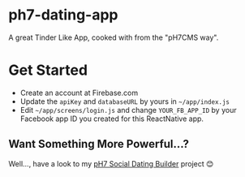# ph7-dating-app

A great Tinder Like App, cooked with from the "pH7CMS way".


# Get Started

* Create an account at Firebase.com
* Update the `apiKey` and `databaseURL` by yours in `~/app/index.js`
* Edit `~/app/screens/login.js` and change `YOUR_FB_APP_ID` by your Facebook app ID you created for this ReactNative app.

## Want Something More Powerful...?

Well..., have a look to my [pH7 Social Dating Builder](https://github.com/pH7Software/pH7-Social-Dating-CMS) project 😊
